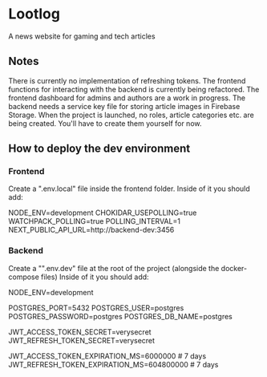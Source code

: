# Lootlog

A news website for gaming and tech articles

## Notes

There is currently no implementation of refreshing tokens.
The frontend functions for interacting with the backend is currently being refactored.
The frontend dashboard for admins and authors are a work in progress.
The backend needs a service key file for storing article images in Firebase Storage.
When the project is launched, no roles, article categories etc. are being created. You'll have to create them yourself for now.

## How to deploy the dev environment

### Frontend

Create a ".env.local" file inside the frontend folder.
Inside of it you should add:

NODE_ENV=development
CHOKIDAR_USEPOLLING=true
WATCHPACK_POLLING=true
POLLING_INTERVAL=1
NEXT_PUBLIC_API_URL=http://backend-dev:3456

### Backend

Create a "".env.dev" file at the root of the project (alongside the docker-compose files)
Inside of it you should add:

NODE_ENV=development

POSTGRES_PORT=5432
POSTGRES_USER=postgres
POSTGRES_PASSWORD=postgres
POSTGRES_DB_NAME=postgres

JWT_ACCESS_TOKEN_SECRET=verysecret
JWT_REFRESH_TOKEN_SECRET=verysecret

JWT_ACCESS_TOKEN_EXPIRATION_MS=6000000 # 7 days
JWT_REFRESH_TOKEN_EXPIRATION_MS=604800000 # 7 days
